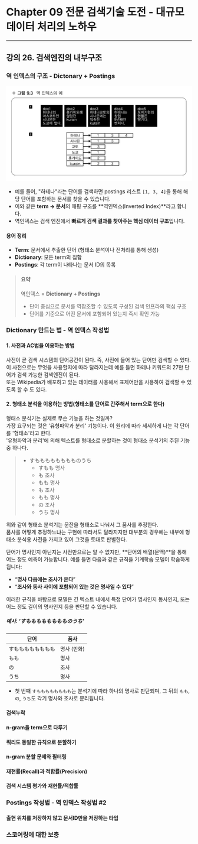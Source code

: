 # Chapter 09 전문 검색기술 도전 - 대규모 데이터 처리의 노하우

---
## 강의 26. 검색엔진의 내부구조
### 역 인덱스의 구조 - Dictonary + Postings
![역 인덱스의 예](image/example_inverted_index.png)
- 예를 들어, "하테나"라는 단어를 검색하면 postings 리스트 `[1, 3, 4]`을 통해 해당 단어를 포함하는 문서를 찾을 수 있습니다.
- 이와 같은 **term → 문서**의 매핑 구조를 **역인덱스(Inverted Index)**라고 합니다.
- 역인덱스는 검색 엔진에서 **빠르게 검색 결과를 찾아주는 핵심 데이터 구조**입니다.
#### 용어 정리
- **Term**: 문서에서 추출한 단어 (형태소 분석이나 전처리를 통해 생성)
- **Dictionary**: 모든 term의 집합
- **Postings**: 각 term이 나타나는 문서 ID의 목록
> #### 요약
> 역인덱스 = **Dictionary + Postings**
> - 단어 중심으로 문서를 역참조할 수 있도록 구성된 검색 인프라의 핵심 구조
> - 단어를 기준으로 어떤 문서에 포함되어 있는지 즉시 확인 가능

### Dictionary 만드는 법 - 역 인덱스 작성법
#### 1. 사전과 AC법을 이용하는 방법
사전이 곧 검색 시스템의 단어공간이 된다. 즉, 사전에 들어 있는 단어만 검색할 수 있다.   
이 사전으로는 무엇을 사용할지에 따라 달라지는데 예를 들면 하테나 키워드의 27만 단어가 검색 가능한 검색엔진이 된다.   
또는 Wikipedia가 배포하고 있는 데이터를 사용해서 표제어만을 사용하여 검색할 수 있도록 할 수 도 있다.
#### 2. 형태소 분석을 이용하는 방법(형태소를 단어로 간주해서 term으로 한다)
형태소 분석기는 실제로 무슨 기능을 하는 것일까?   
가장 요구되는 것은 '유형파악과 분리' 기능이다. 이 원리에 따라 세세하게 나눈 각 단어를 '형태소'라고 한다.   
'유형파악과 분리'에 의해 텍스트를 형태소로 분할하는 것이 형태소 분석기의 주된 기능 중 하나다.
> - すもももももももものうち
>   - すもも 명사
>   - も 조사
>   - もも 명사
>   - も 조사
>   - もも 명사
>   - の 조사
>   - うち 명사

위와 같이 형태소 분석기는 문잔을 형태소로 나눠서 그 품사를 추정한다.   
품사를 어떻게 추정하느냐는 구현에 따라서도 달라지지만 대부분의 경우에는 내부에 형태소 분석용 사전을 가지고 있어 그것을 토대로 판별한다.

단어가 명사인지 아닌지는 사전만으로는 알 수 없지만, **단어의 배열(문맥)**을 통해 어느 정도 예측이 가능합니다. 예를 들면 다음과 같은 규칙을 기계학습 모델이 학습하게 됩니다:
- “**명사 다음에는 조사가 온다**”
- “**조사와 동사 사이에 포함되어 있는 것은 명사일 수 있다**”

이러한 규칙을 바탕으로 모델은 긴 텍스트 내에서 특정 단어가 명사인지 동사인지, 또는 어느 정도 길이의 명사인지 등을 판단할 수 있습니다.

##### 예시: ‘すもももももももものうち’
| 단어                | 품사       |
|---------------------|------------|
| すもももももももも | 명사 (만화) |
| もも               | 명사       |
| の                 | 조사       |
| うち               | 명사       |

- 첫 번째 `すもももももももも`는 분석기에 따라 하나의 명사로 판단되며, 그 뒤의 `もも`, `の`, `うち`도 각기 명사와 조사로 분리됩니다.

#### 검색누락

#### n-gram을 term으로 다루기
#### 쿼리도 동일한 규칙으로 분할하기
#### n-gram 분할 문제와 필터링
#### 재현률(Recall)과 적합률(Precision)
#### 검색 시스템 평가와 재현률/적합률

### Postings 작성법 - 역 인덱스 작성법 #2 
#### 출현 위치를 저장하지 않고 문서ID만을 저장하는 타입

### 스코어링에 대한 보충
